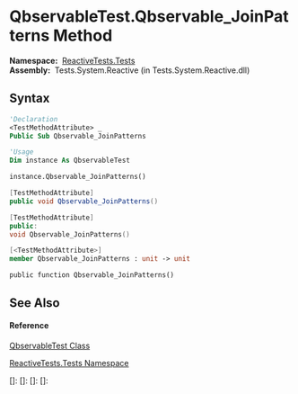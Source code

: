 # QbservableTest.Qbservable\_JoinPatterns Method

**Namespace:**  [ReactiveTests.Tests](ReactiveTests.Tests\ReactiveTests.Tests.md)  
**Assembly:**  Tests.System.Reactive (in Tests.System.Reactive.dll)

## Syntax

```vb
'Declaration
<TestMethodAttribute> _
Public Sub Qbservable_JoinPatterns
```

```vb
'Usage
Dim instance As QbservableTest

instance.Qbservable_JoinPatterns()
```

```csharp
[TestMethodAttribute]
public void Qbservable_JoinPatterns()
```

```c++
[TestMethodAttribute]
public:
void Qbservable_JoinPatterns()
```

```fsharp
[<TestMethodAttribute>]
member Qbservable_JoinPatterns : unit -> unit 
```

```jscript
public function Qbservable_JoinPatterns()
```

## See Also

#### Reference

[QbservableTest Class](QbservableTest\QbservableTest.md)

[ReactiveTests.Tests Namespace](ReactiveTests.Tests\ReactiveTests.Tests.md)

[]: 
[]: 
[]: 
[]: 